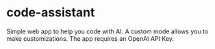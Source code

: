 # code-assistant
 Simple web app to help you code with AI. A custom mode allows you to make customizations. The app requires an OpenAI API Key.

